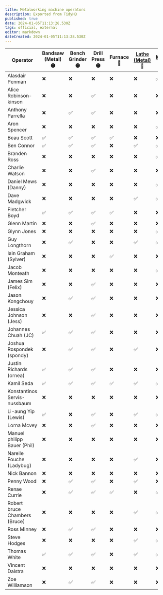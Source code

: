 ```yaml
---
title: Metalworking machine operators
description: Exported from TidyHQ
published: true
date: 2024-01-05T11:13:28.530Z
tags: official, external
editor: markdown
dateCreated: 2024-01-05T11:13:28.530Z
---
```


| Operator | Bandsaw (Metal) 🟡| Bench Grinder 🟡| Drill Press 🟡| Furnace 🔴| [Lathe (Metal)](/tools/lathe) 🔴| [Mill](/tools/milling_machine) 🔴| Plasma Cutter 🟡| [Router (CNC)](/tools/cnc/swarf/swarfomat) 🔴| Saw (Friction) 🟡| Welder (MIG) 🟡| Welder (Stick/SMAW) 🟡| 
| --- | --- | --- | --- | --- | --- | --- | --- | --- | --- | --- | --- |
| Alasdair Penman | ❌ | ❌ | ❌ | ❌ | ❌ | ✅ | ❌ | ❌ | ❌ | ❌ | ❌ | 
| Alice Robinson-kinson | ❌ | ❌ | ✅ | ❌ | ❌ | ❌ | ❌ | ❌ | ❌ | ❌ | ❌ | 
| Anthony Parrella | ❌ | ✅ | ✅ | ❌ | ❌ | ❌ | ❌ | ❌ | ❌ | ❌ | ❌ | 
| Aron Spencer | ❌ | ❌ | ❌ | ❌ | ❌ | ✅ | ❌ | ❌ | ❌ | ❌ | ❌ | 
| Beau Scott | ✅ | ✅ | ✅ | ✅ | ❌ | ❌ | ✅ | ✅ | ✅ | ✅ | ✅ | 
| Ben Connor | ✅ | ✅ | ✅ | ❌ | ✅ | ✅ | ❌ | ✅ | ✅ | ✅ | ✅ | 
| Branden Ross | ❌ | ❌ | ❌ | ❌ | ❌ | ✅ | ❌ | ❌ | ❌ | ❌ | ❌ | 
| Charlie Watson | ❌ | ❌ | ✅ | ❌ | ❌ | ❌ | ❌ | ❌ | ❌ | ❌ | ❌ | 
| Daniel Mews (Danny) | ❌ | ❌ | ❌ | ❌ | ❌ | ✅ | ❌ | ❌ | ❌ | ❌ | ❌ | 
| Dave Madgwick | ❌ | ❌ | ❌ | ❌ | ✅ | ✅ | ❌ | ❌ | ❌ | ❌ | ❌ | 
| Fletcher Boyd | ✅ | ✅ | ✅ | ✅ | ❌ | ❌ | ✅ | ✅ | ✅ | ✅ | ✅ | 
| Glenn Martin | ❌ | ❌ | ✅ | ❌ | ❌ | ❌ | ❌ | ✅ | ❌ | ❌ | ❌ | 
| Glynn Jones | ❌ | ❌ | ❌ | ❌ | ❌ | ✅ | ❌ | ✅ | ❌ | ❌ | ❌ | 
| Guy Longthorn | ❌ | ✅ | ❌ | ❌ | ✅ | ✅ | ✅ | ❌ | ✅ | ✅ | ✅ | 
| Iain Graham (Sylver) | ❌ | ❌ | ❌ | ✅ | ❌ | ❌ | ❌ | ✅ | ❌ | ❌ | ❌ | 
| Jacob Monteath | ❌ | ❌ | ❌ | ❌ | ❌ | ✅ | ❌ | ❌ | ❌ | ❌ | ❌ | 
| James Sim (Felix) | ❌ | ❌ | ✅ | ❌ | ❌ | ❌ | ❌ | ❌ | ❌ | ❌ | ❌ | 
| Jason Kongchouy | ❌ | ✅ | ✅ | ❌ | ❌ | ❌ | ❌ | ✅ | ✅ | ❌ | ✅ | 
| Jessica Johnson (Jess) | ❌ | ❌ | ✅ | ❌ | ❌ | ❌ | ❌ | ❌ | ❌ | ❌ | ❌ | 
| Johannes Chuah (JC) | ✅ | ✅ | ✅ | ❌ | ❌ | ❌ | ❌ | ❌ | ❌ | ❌ | ❌ | 
| Joshua Rospondek (spondy) | ❌ | ✅ | ✅ | ❌ | ✅ | ❌ | ❌ | ✅ | ✅ | ❌ | ❌ | 
| Justin Richards (ornea) | ✅ | ✅ | ✅ | ❌ | ❌ | ❌ | ❌ | ❌ | ❌ | ✅ | ✅ | 
| Kamil Seda | ✅ | ✅ | ✅ | ✅ | ✅ | ✅ | ✅ | ❌ | ✅ | ✅ | ✅ | 
| Konstantinos Servis-nussbaum | ❌ | ❌ | ❌ | ❌ | ❌ | ❌ | ❌ | ✅ | ❌ | ❌ | ❌ | 
| Li-aung Yip (Lewis) | ✅ | ❌ | ✅ | ❌ | ✅ | ✅ | ❌ | ❌ | ❌ | ❌ | ❌ | 
| Lorna Mcvey | ❌ | ❌ | ✅ | ❌ | ❌ | ❌ | ❌ | ❌ | ❌ | ❌ | ❌ | 
| Manuel philipp Bauer (Phil) | ❌ | ❌ | ❌ | ❌ | ❌ | ❌ | ❌ | ✅ | ❌ | ❌ | ❌ | 
| Narelle Fouche (Ladybug) | ❌ | ❌ | ❌ | ❌ | ✅ | ❌ | ❌ | ❌ | ❌ | ❌ | ❌ | 
| Nick Bannon | ❌ | ❌ | ❌ | ❌ | ❌ | ❌ | ❌ | ✅ | ❌ | ❌ | ❌ | 
| Penny Wood | ❌ | ✅ | ✅ | ❌ | ✅ | ❌ | ❌ | ✅ | ❌ | ❌ | ❌ | 
| Renae Currie | ❌ | ✅ | ✅ | ✅ | ❌ | ✅ | ❌ | ❌ | ✅ | ❌ | ❌ | 
| Robert bruce Chambers (Bruce) | ❌ | ❌ | ❌ | ❌ | ✅ | ✅ | ❌ | ❌ | ❌ | ❌ | ❌ | 
| Ross Minney | ❌ | ✅ | ✅ | ❌ | ❌ | ❌ | ❌ | ❌ | ❌ | ❌ | ❌ | 
| Steve Hodges | ❌ | ❌ | ❌ | ❌ | ✅ | ✅ | ❌ | ❌ | ❌ | ❌ | ❌ | 
| Thomas White | ✅ | ✅ | ✅ | ❌ | ✅ | ✅ | ❌ | ✅ | ❌ | ❌ | ❌ | 
| Vincent Dalstra | ❌ | ❌ | ❌ | ❌ | ❌ | ❌ | ❌ | ✅ | ❌ | ❌ | ❌ | 
| Zoe Williamson | ❌ | ✅ | ✅ | ❌ | ❌ | ❌ | ❌ | ❌ | ❌ | ❌ | ❌ | 
